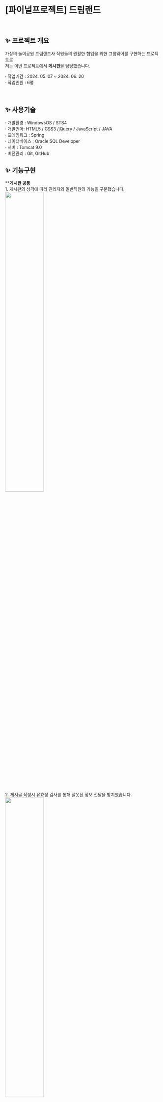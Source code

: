 <html>
  <h1> [파이널프로젝트] 드림랜드</h1>
  <br>

  <h2>✨ 프로젝트 개요</h2>
  가상의 놀이공원 드림랜드사 직원들의 원활한 협업을 위한 그룹웨어를 구현하는 프로젝트로<br>
  저는 이번 프로젝트에서 <strong>게시판</strong>을 담당했습니다.

  · 작업기간 : 2024. 05. 07 ~ 2024. 06. 20<br>
  · 작업인원 : 6명
  <br><br><br>
  
  <h2>✨ 사용기술</h2>
  · 개발환경 : WindowsOS / STS4 <br>
  · 개발언어: HTML5 / CSS3 /jQuery / JavaScript / JAVA<br> 
  · 프레임워크 : Spring<br>
  · 데이터베이스 : Oracle SQL Developer<br>
  · 서버 : Tomcat 9.0<br>
  · 버전관리 : Git, GitHub

  <h2>✨ 기능구현</h2>
   **<strong>게시판 공통</strong><br>
  1. 게시판의 성격에 따라 관리자와 일반직원의 기능을 구분했습니다. <br>
  <img src="https://github.com/user-attachments/assets/276529eb-79fb-40e6-a48d-7eebb1303362" width="50%">
 <br>
  2. 게시글 작성시 유효성 검사를 통해 잘못된 정보 전달을 방지했습니다.<br>
   <img src="https://github.com/user-attachments/assets/b988e485-2f42-404c-97af-2e67616c3d71" width="50%"><br>
  3. 관리자의 편의를 위해 게시글 목록 내 수정, 삭제버튼을 구현했습니다.<br>
  
  
<br><br>
   **<strong>FAQ 게시판</strong><br>
  1. 편의성을 위해 게시글 상세보기 형식이 아닌 슬라이드탭을 이용해 목록을 구현했습니다.<br>
  <img src="https://github.com/user-attachments/assets/b60785f3-c6e1-4396-b8b0-8296ffc62920" width="50%"><br>
  2. 각 부서별로 FAQ 내용을 확인할 수 있도록 분류하고, 검색기능을 추가했습니다.
  <img src="https://github.com/user-attachments/assets/7d375d0e-d734-4472-a58d-8b316942cbee" width="50%"> 
<br><br>
  **<strong>공지사항 게시판</strong><br>
  1. 체크박스 선택시, 게시글 목록에서 중요 표시와 함께 게시글 상단에 고정되도록 구현했습니다.<br>
  2. 파일을 첨부할 수 있도록 input창을 활용하였고, 용량이 커질 것을 대비해 최대 5개까지로 제한을 걸어두었습니다.<br>
  3. 파일을 첨부한 경우, 게시글 제목 옆 첨부파일 아이콘을 표시했습니다.<br>
  4. 원하는 첨부파일을 클릭하거나, 모두 다운로드 버튼을 클릭하면 zip파일 형태로 한번에 다운받을 수 있도록 구현했습니다.<br>
  5. 수정시 게시글의 내용과 파일을 불러와 변경가능토록 구현했습니다.

  <strong><center>공지사항 게시글 목록▼</center></strong><br>
  <img src="https://github.com/user-attachments/assets/7af45a5c-37c7-4a62-99aa-140720fb1a7a" width="50%"><br>
  
  <strong>공지사항 게시글 작성▼</strong><br>
  <img src="https://github.com/user-attachments/assets/bc93836a-cd44-41ac-b96d-a034bbc9861a" width="50%"><br>
  
  <strong>공지사항 게시글 상세보기▼</strong><br>
  <img src="https://github.com/user-attachments/assets/2bffec4a-d8c0-4252-80ed-1ab712004a86" width="50%"><br>
   
    
  <br><br>
  **<strong>익명 게시판</strong><br>
  1. 무한 스크롤을 사용해서 15개씩 목록이 나타나도록 구현했습니다.<br>
  2. 게시글 작성에 summernote에디터를 이용했습니다.<br>
  3. 게시글, 댓글 작성 시 추후 본인확인을 위해 AESUtils를 이용해 비밀번호를 암호화, 복호화 처리해서 구현했습니다.<br>
  4. 게시글 수정시 비밀번호를 변경할 수 있도록 구현하고, 변경하지 않는다면 원래의 비밀번호가 DB에 들어가도록 구현했습니다.<br>
  5. 본인 삭제시 화면에는 삭제되었다는 문구가 뜨지만 DB에는 저장시켜놓았고, 관리자 삭제시 영구 삭제토록 구현했습니다.
  
</html>
